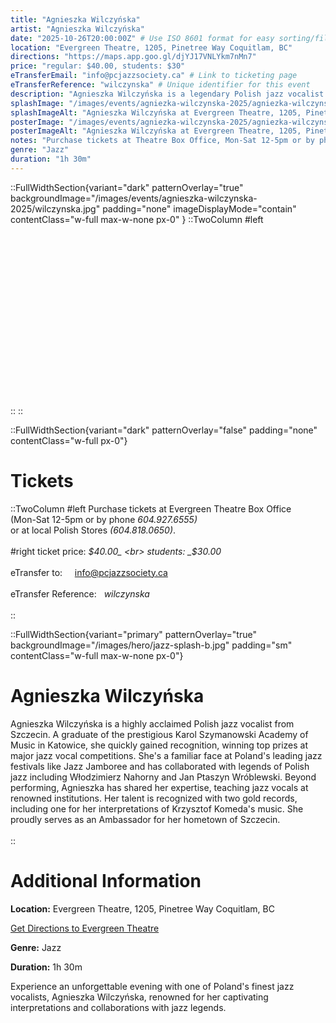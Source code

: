 ```yaml
---
title: "Agnieszka Wilczyńska"
artist: "Agnieszka Wilczyńska"
date: "2025-10-26T20:00:00Z" # Use ISO 8601 format for easy sorting/filtering
location: "Evergreen Theatre, 1205, Pinetree Way Coquitlam, BC"
directions: "https://maps.app.goo.gl/djYJ17VNLYkm7nMn7"
price: "regular: $40.00, students: $30"
eTransferEmail: "info@pcjazzsociety.ca" # Link to ticketing page
eTransferReference: "wilczynska" # Unique identifier for this event
description: "Agnieszka Wilczyńska is a legendary Polish jazz vocalist... (Event description goes here using Markdown)"
splashImage: "/images/events/agniezka-wilczynska-2025/agniezka-wilczynska.jpg" # Path relative to /public
splashImageAlt: "Agnieszka Wilczyńska at Evergreen Theatre, 1205, Pinetree Way Coquitlam, BC"
posterImage: "/images/events/agniezka-wilczynska-2025/agniezka-wilczynska-2.jpg" # Path relative to /public
posterImageAlt: "Agnieszka Wilczyńska at Evergreen Theatre, 1205, Pinetree Way Coquitlam, BC"
notes: "Purchase tickets at Theatre Box Office, Mon-Sat 12-5pm or by phone 604.927.6555\nor Polish Stores: 604.818.0650"
genre: "Jazz"
duration: "1h 30m"
---
```


::FullWidthSection{variant="dark" patternOverlay="true" backgroundImage="/images/events/agnieszka-wilczynska-2025/wilczynska.jpg" padding="none" imageDisplayMode="contain" contentClass="w-full max-w-none px-0" }
::TwoColumn
#left
<br><br><br/>
<br><br><br/>
<br><br><br/>
<br><br><br/>
<br><br><br/>
<br><br><br/>
::
::

::FullWidthSection{variant="dark" patternOverlay="false" padding="none" contentClass="w-full px-0"}

# Tickets

::TwoColumn
#left
Purchase tickets at Evergreen Theatre Box Office <br>
(Mon-Sat 12-5pm or by phone _604.927.6555)_ <br>
or at local Polish Stores _(604.818.0650)_.
<br></br>
#right
ticket price: _$40.00_ <br>
students: _$30.00_
<br></br>
eTransfer to: &nbsp; &nbsp; info@pcjazzsociety.ca
<br></br>
eTransfer Reference:&nbsp;&nbsp; _wilczynska_
<br></br>
::

::FullWidthSection{variant="primary" patternOverlay="true" backgroundImage="/images/hero/jazz-splash-b.jpg" padding="sm" contentClass="w-full max-w-none px-0"}

# Agnieszka Wilczyńska

Agnieszka Wilczyńska is a highly acclaimed Polish jazz vocalist from Szczecin. A graduate of the prestigious Karol Szymanowski Academy of Music in Katowice, she quickly gained recognition, winning top prizes at major jazz vocal competitions. She's a familiar face at Poland's leading jazz festivals like Jazz Jamboree and has collaborated with legends of Polish jazz including Włodzimierz Nahorny and Jan Ptaszyn Wróblewski. Beyond performing, Agnieszka has shared her expertise, teaching jazz vocals at renowned institutions. Her talent is recognized with two gold records, including one for her interpretations of Krzysztof Komeda's music. She proudly serves as an Ambassador for her hometown of Szczecin.
<br></br>
::

# Additional Information

**Location:** Evergreen Theatre, 1205, Pinetree Way Coquitlam, BC

[Get Directions to Evergreen Theatre](https://maps.app.goo.gl/djYJ17VNLYkm7nMn7)

**Genre:** Jazz

**Duration:** 1h 30m

Experience an unforgettable evening with one of Poland's finest jazz vocalists, Agnieszka Wilczyńska, renowned for her captivating interpretations and collaborations with jazz legends.
<br></br>

<!-- ## ::SponsorGrid

sponsors:

- name: "City Arts Fund"
  logo: "/images/sponsors/city-arts.png"
  url: "https://example-sponsor.com"
- name: "Jazz Radio FM"
  logo: null # Assuming no logo provided for this one
  url: null # Assuming no URL provided

--- -->
